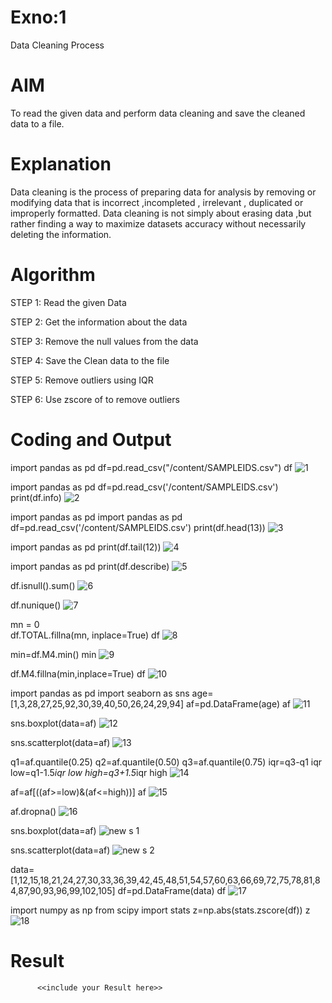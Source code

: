 # Exno:1
Data Cleaning Process

# AIM
To read the given data and perform data cleaning and save the cleaned data to a file.

# Explanation
Data cleaning is the process of preparing data for analysis by removing or modifying data that is incorrect ,incompleted , irrelevant , duplicated or improperly formatted. Data cleaning is not simply about erasing data ,but rather finding a way to maximize datasets accuracy without necessarily deleting the information.

# Algorithm
STEP 1: Read the given Data

STEP 2: Get the information about the data

STEP 3: Remove the null values from the data

STEP 4: Save the Clean data to the file

STEP 5: Remove outliers using IQR

STEP 6: Use zscore of to remove outliers

# Coding and Output

import pandas as pd
df=pd.read_csv("/content/SAMPLEIDS.csv")
df
![1](https://github.com/user-attachments/assets/8889c9f9-159e-4e57-8381-6c203d322b66)

import pandas as pd
df=pd.read_csv('/content/SAMPLEIDS.csv')
print(df.info)
![2](https://github.com/user-attachments/assets/e2b73ff7-a7a8-49b5-aea3-53e897222e38)

import pandas as pd
import pandas as pd
df=pd.read_csv('/content/SAMPLEIDS.csv')
print(df.head(13))
![3](https://github.com/user-attachments/assets/f314378d-61e5-448a-99e2-cc1ec87b160a)

import pandas as pd
print(df.tail(12))
![4](https://github.com/user-attachments/assets/963587fd-7594-4d83-a1cb-99aa5dc97878)

import pandas as pd
print(df.describe)
![5](https://github.com/user-attachments/assets/63010216-7dea-47cd-b448-167761558870)

df.isnull().sum()
![6](https://github.com/user-attachments/assets/62f92261-76b7-47a6-aa36-cf3b653c9695)

df.nunique()
![7](https://github.com/user-attachments/assets/09310bee-f3c4-4d4f-9d29-f447fe260904)

mn = 0  
df.TOTAL.fillna(mn, inplace=True)
df
![8](https://github.com/user-attachments/assets/82a58d07-1188-48f9-84c4-26eb70677b11)

min=df.M4.min()
min
![9](https://github.com/user-attachments/assets/efdb09ac-e92c-430f-938e-5229b8c11178)

df.M4.fillna(min,inplace=True)
df
![10](https://github.com/user-attachments/assets/3ad98fb6-d56c-4aae-891a-81bbd63c8ba0)

import pandas as pd
import seaborn as sns
age=[1,3,28,27,25,92,30,39,40,50,26,24,29,94]
af=pd.DataFrame(age)
af
![11](https://github.com/user-attachments/assets/9f2afb93-54cf-4cff-bdd1-3d62837a5d06)

sns.boxplot(data=af)
![12](https://github.com/user-attachments/assets/91fffb91-78ef-4d9e-9499-325a3f5514bd)

sns.scatterplot(data=af)
![13](https://github.com/user-attachments/assets/9229a890-ab16-4560-b1d8-755e0722912c)

q1=af.quantile(0.25)
q2=af.quantile(0.50)
q3=af.quantile(0.75)
iqr=q3-q1
iqr
low=q1-1.5*iqr
low
high=q3+1.5*iqr
high
![14](https://github.com/user-attachments/assets/64e985e6-3450-41c1-a6b8-d7bc5623c9dd)

af=af[((af>=low)&(af<=high))]
af
![15](https://github.com/user-attachments/assets/ec2395f3-6e0c-4b02-a4b2-5cf4879fc1c1)

af.dropna()
![16](https://github.com/user-attachments/assets/8995d885-e20d-48ce-af7c-a7e6fadb0bdf)

sns.boxplot(data=af)
![new s 1](https://github.com/user-attachments/assets/1769dd85-7a75-4154-9499-27bd136e3034)

sns.scatterplot(data=af)
![new s 2](https://github.com/user-attachments/assets/ecfcfa84-43c8-41ba-8f52-315576252e1a)

data=[1,12,15,18,21,24,27,30,33,36,39,42,45,48,51,54,57,60,63,66,69,72,75,78,81,84,87,90,93,96,99,102,105]
df=pd.DataFrame(data)
df
![17](https://github.com/user-attachments/assets/afb7c731-7451-4c9b-a520-4a53e9762d74)

import numpy as np
from scipy import stats
z=np.abs(stats.zscore(df))
z
![18](https://github.com/user-attachments/assets/79e34650-6a0f-416f-9ad9-ea77058ca668)




# Result
          <<include your Result here>>
